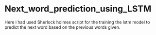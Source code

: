 # Next_word_prediction_using_LSTM

Here i had used Sherlock holmes script for the training the lstm model to predict the next word based on the previous words given.
